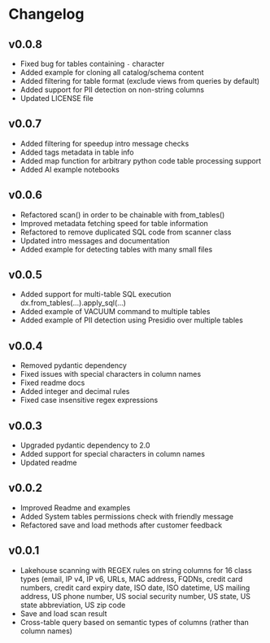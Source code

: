 # Changelog

## v0.0.8
* Fixed bug for tables containing `-` character
* Added example for cloning all catalog/schema content
* Added filtering for table format (exclude views from queries by default)
* Added support for PII detection on non-string columns
* Updated LICENSE file

## v0.0.7
* Added filtering for speedup intro message checks
* Added tags metadata in table info
* Added map function for arbitrary python code table processing support
* Added AI example notebooks

## v0.0.6
* Refactored scan() in order to be chainable with from_tables()
* Improved metadata fetching speed for table information
* Refactored to remove duplicated SQL code from scanner class
* Updated intro messages and documentation
* Added example for detecting tables with many small files

## v0.0.5
* Added support for multi-table SQL execution dx.from_tables(...).apply_sql(...)
* Added example of VACUUM command to multiple tables
* Added example of PII detection using Presidio over multiple tables

## v0.0.4
* Removed pydantic dependency
* Fixed issues with special characters in column names
* Fixed readme docs
* Added integer and decimal rules
* Fixed case insensitive regex expressions 

## v0.0.3
* Upgraded pydantic dependency to 2.0
* Added support for special characters in column names
* Updated readme

## v0.0.2
* Improved Readme and examples
* Added System tables permissions check with friendly message
* Refactored save and load methods after customer feedback

## v0.0.1
* Lakehouse scanning with REGEX rules on string columns for 16 class types (email, IP v4, IP v6, URLs, MAC address, FQDNs, credit card numbers, credit card expiry date, ISO date, ISO datetime, US mailing address, US phone number, US social security number, US state, US state abbreviation, US zip code
* Save and load scan result
* Cross-table query based on semantic types of columns (rather than column names)